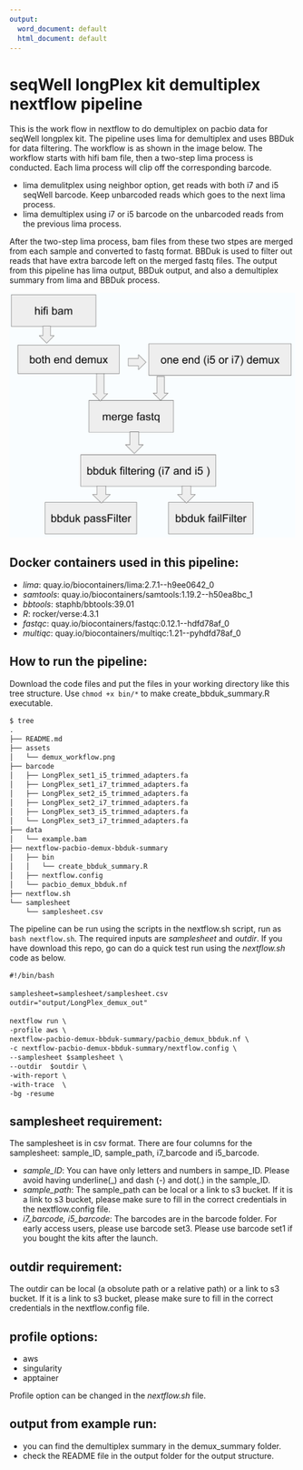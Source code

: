 ```yaml
---
output:
  word_document: default
  html_document: default
---
```


# seqWell longPlex kit demultiplex nextflow pipeline

This is the work flow in nextflow to do demultiplex on pacbio data for seqWell longplex kit. The pipeline uses lima for demultiplex and uses BBDuk for data filtering.  The workflow is as shown in the image below. The workflow starts with hifi bam file, then a two-step lima process is conducted. Each lima process will clip off the corresponding barcode.

 - lima demulitplex using neighbor option, get reads with both i7 and i5 seqWell barcode. Keep unbarcoded reads which goes to the next lima process.
 - lima demultiplex using i7 or i5 barcode on the unbarcoded reads from the previous lima process. 

After the two-step lima process, bam files from these two stpes are merged from each sample and converted to fastq format. BBDuk is used to filter out reads that have extra barcode left on the merged fastq files.
The output from this pipeline has lima output, BBDuk output, and also a demultiplex summary from lima and BBDuk process.

![Fig1. demultiplex workflow](./assets/demux_workflow.png)



## Docker containers used in this pipeline:
 - *lima*: quay.io/biocontainers/lima:2.7.1--h9ee0642_0
 - *samtools*: quay.io/biocontainers/samtools:1.19.2--h50ea8bc_1
 - *bbtools*: staphb/bbtools:39.01
 - *R*: rocker/verse:4.3.1
 - *fastqc*: quay.io/biocontainers/fastqc:0.12.1--hdfd78af_0
 - *multiqc*: quay.io/biocontainers/multiqc:1.21--pyhdfd78af_0



## How to run the pipeline:
Download the code files and put the files in your working directory like this tree structure. Use `chmod +x bin/*` to make create_bbduk_summary.R executable.

```
$ tree
.
├── README.md
├── assets
│   └── demux_workflow.png
├── barcode
│   ├── LongPlex_set1_i5_trimmed_adapters.fa
│   ├── LongPlex_set1_i7_trimmed_adapters.fa
│   ├── LongPlex_set2_i5_trimmed_adapters.fa
│   ├── LongPlex_set2_i7_trimmed_adapters.fa
│   ├── LongPlex_set3_i5_trimmed_adapters.fa
│   └── LongPlex_set3_i7_trimmed_adapters.fa
├── data
│   └── example.bam
├── nextflow-pacbio-demux-bbduk-summary
│   ├── bin
│   │   └── create_bbduk_summary.R
│   ├── nextflow.config
│   └── pacbio_demux_bbduk.nf
├── nextflow.sh
└── samplesheet
    └── samplesheet.csv
```
The pipeline can be run using the scripts in the nextflow.sh script, run as `bash nextflow.sh`.
The required inputs are *samplesheet* and *outdir*. If you have download this repo, go can do a quick test run using the *nextflow.sh* code as below.

```
#!/bin/bash

samplesheet=samplesheet/samplesheet.csv
outdir="output/LongPlex_demux_out"

nextflow run \
-profile aws \
nextflow-pacbio-demux-bbduk-summary/pacbio_demux_bbduk.nf \
-c nextflow-pacbio-demux-bbduk-summary/nextflow.config \
--samplesheet $samplesheet \
--outdir  $outdir \
-with-report \
-with-trace  \
-bg -resume

```


## samplesheet requirement: 
The samplesheet is in csv format. There are four columns for the samplesheet: sample_ID, sample_path, i7_barcode and i5_barcode.

 - *sample_ID*: You can have only letters and numbers in sampe_ID. Please avoid having underline(_) and dash (-) and dot(.) in the sample_ID.
 - *sample_path*: The sample_path can be local or a link to s3 bucket. If it is a link to s3 bucket, please make sure to fill in the correct credentials in the nextflow.config file.
 - *i7_barcode, i5_barcode*: The barcodes are in the barcode folder. For early access users, please use barcode set3. Please use barcode set1 if you bought the kits after the launch.

## outdir requirement:
The outdir can be local (a obsolute path or a relative path) or a link to s3 bucket. If it is a link to s3 bucket, please make sure to fill in the correct credentials in the nextflow.config file.

## profile options: 
 - aws
 - singularity
 - apptainer
   
Profile option can be changed in the *nextflow.sh* file.


## output from example run:
 - you can find the demultiplex summary in the demux_summary folder.
 - check the README file in the output folder for the output structure.

